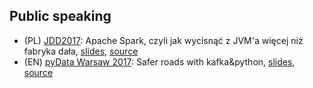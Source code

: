 ## Public speaking

* (PL) [JDD2017](https://jdd.org.pl/): Apache Spark, czyli jak wycisnąć z JVM'a więcej niż fabryka dała, [slides](https://gitpitch.com/szczeles/public-speaking/jdd2017), [source](https://github.com/szczeles/public-speaking/tree/jdd2017)
* (EN) [pyData Warsaw 2017](https://pydata.org/warsaw2017/): Safer roads with kafka&python, [slides](https://gitpitch.com/szczeles/public-speaking/pydata2017), [source](https://github.com/szczeles/public-speaking/tree/pydata2017)
